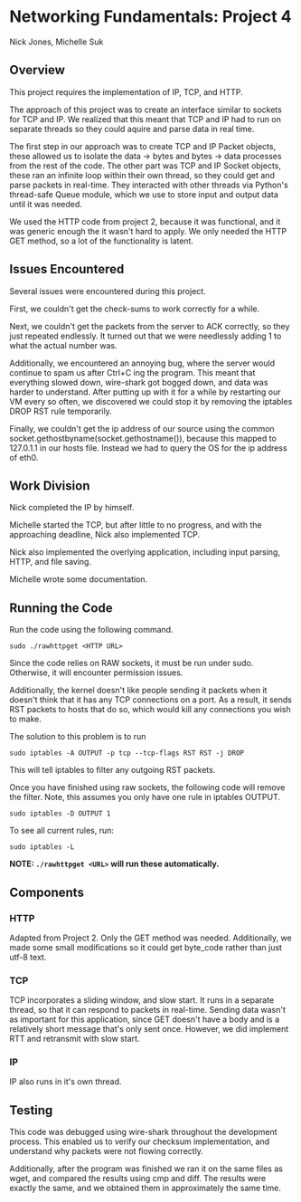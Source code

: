 # Networking Fundamentals: Project 4
Nick Jones, Michelle Suk

## Overview
This project requires the implementation of IP, TCP, and HTTP.

The approach of this project was to create an interface similar to
sockets for TCP and IP.  We realized that this meant that TCP and IP
had to run on separate threads so they could aquire and parse data
in real time.

The first step in our approach was to create TCP and IP Packet objects,
these allowed us to isolate the data -> bytes and bytes -> data processes
from the rest of the code.  The other part was TCP and IP Socket objects,
these ran an infinite loop within their own thread, so they could get and
parse packets in real-time.  They interacted with other threads via
Python's thread-safe Queue module, which we use to store input and output
data until it was needed.

We used the HTTP code from project 2, because it was functional, and
it was generic enough the it wasn't hard to apply.  We only needed
the HTTP GET method, so a lot of the functionality is latent.

## Issues Encountered
Several issues were encountered during this project.

First, we couldn't get the check-sums to work correctly for a while.

Next, we couldn't get the packets from the server to ACK correctly,
so they just repeated endlessly.  It turned out that we were needlessly
adding 1 to what the actual number was.

Additionally, we encountered an annoying bug, where the server would
continue to spam us after Ctrl+C ing the program.  This meant that
everything slowed down, wire-shark got bogged down, and data was harder
to understand.  After putting up with it for a while by restarting our
VM every so often, we discovered we could stop it by removing the
iptables DROP RST rule temporarily.

Finally, we couldn't get the ip address of our source using the common
socket.gethostbyname(socket.gethostname()), because this mapped to
127.0.1.1 in our hosts file.  Instead we had to query the OS for the
ip address of eth0.

## Work Division
Nick completed the IP by himself.

Michelle started the TCP, but after little to no progress, and with the
approaching deadline, Nick also implemented TCP.

Nick also implemented the overlying application, including input parsing,
HTTP, and file saving.

Michelle wrote some documentation.

## Running the Code
Run the code using the following command.
```
sudo ./rawhttpget <HTTP URL>
```

Since the code relies on RAW sockets, it must be run under sudo.  Otherwise,
it will encounter permission issues.

Additionally, the kernel doesn't like people sending it packets when it doesn't
think that it has any TCP connections on a port.  As a result, it sends
RST packets to hosts that do so, which would kill any connections you wish to make.

The solution to this problem is to run
```
sudo iptables -A OUTPUT -p tcp --tcp-flags RST RST -j DROP
```
This will tell iptables to filter any outgoing RST packets.

Once you have finished using raw sockets, the following code will remove
the filter. Note, this assumes you only have one rule in iptables OUTPUT.
```
sudo iptables -D OUTPUT 1
```
To see all current rules, run:
```
sudo iptables -L
```

__NOTE: ```./rawhttpget <URL>``` will run these automatically.__

## Components
### HTTP
Adapted from Project 2.  Only the GET method was needed.  Additionally,
we made some small modifications so it could get byte_code rather than
just utf-8 text.

### TCP
TCP incorporates a sliding window, and slow start.  It runs in a separate
thread, so that it can respond to packets in real-time. Sending data wasn't
as important for this application, since GET doesn't have a body and is a
relatively short message that's only sent once.  However, we did implement
RTT and retransmit with slow start.

### IP
IP also runs in it's own thread.

## Testing
This code was debugged using wire-shark throughout the development process.
This enabled us to verify our checksum implementation, and understand why
packets were not flowing correctly.

Additionally, after the program was finished we ran it on the same files
as wget, and compared the results using cmp and diff.  The results were
exactly the same, and we obtained them in approximately the same time.
